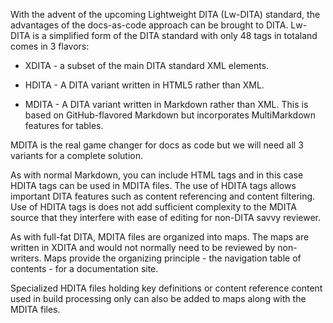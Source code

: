 <?xml version="1.0" encoding="UTF-8"?><?workdir /home/michael/Documents/ddac/ddac/temp/pdf?><?workdir-uri file:/home/michael/Documents/ddac/ddac/temp/pdf/?><?path2project?><?path2project-uri ./?><?path2rootmap-uri ./?><topic xmlns:ditaarch="http://dita.oasis-open.org/architecture/2005/" xmlns:dita-ot="http://dita-ot.sourceforge.net/ns/201007/dita-ot" class="- topic/topic " ditaarch:DITAArchVersion="1.2" domains="(topic hi-d) (topic ut-d) (topic indexing-d) (topic hazard-d) (topic abbrev-d) (topic pr-d) (topic sw-d) (topic ui-d)" id="using-dita-for-docs-as-code" xtrf="file:/home/michael/Documents/ddac/ddac/DITA4dac.md" xtrc="topic:1;182:3" specializations=""><title class="- topic/title " xtrf="file:/home/michael/Documents/ddac/ddac/DITA4dac.md" xtrc="title:1;182:3">Using DITA for docs-as-code</title><prolog class="- topic/prolog " xtrf="file:/home/michael/Documents/ddac/ddac/DITA4dac.md" xtrc="prolog:1;182:3"><data class="- topic/data " name="id" value="DITA-as-docs-as-code" xtrf="file:/home/michael/Documents/ddac/ddac/DITA4dac.md" xtrc="data:1;182:3"/></prolog><body class="- topic/body " xtrf="file:/home/michael/Documents/ddac/ddac/DITA4dac.md" xtrc="body:1;182:3"><p class="- topic/p " xtrf="file:/home/michael/Documents/ddac/ddac/DITA4dac.md" xtrc="p:1;182:3">With the advent of the upcoming Lightweight DITA (Lw-DITA) standard, the advantages of the docs-as-code approach can be brought to DITA. Lw-DITA is a simplified form of the DITA standard with only 48 tags in totaland comes in 3 flavors:</p><ul class="- topic/ul " xtrf="file:/home/michael/Documents/ddac/ddac/DITA4dac.md" xtrc="ul:1;182:3"><li class="- topic/li " xtrf="file:/home/michael/Documents/ddac/ddac/DITA4dac.md" xtrc="li:1;182:3"><p class="- topic/p " xtrf="file:/home/michael/Documents/ddac/ddac/DITA4dac.md" xtrc="p:2;182:3">XDITA - a subset of the main DITA standard XML elements.</p></li><li class="- topic/li " xtrf="file:/home/michael/Documents/ddac/ddac/DITA4dac.md" xtrc="li:2;182:3"><p class="- topic/p " xtrf="file:/home/michael/Documents/ddac/ddac/DITA4dac.md" xtrc="p:3;182:3">HDITA - A DITA variant written in HTML5 rather than XML.</p></li><li class="- topic/li " xtrf="file:/home/michael/Documents/ddac/ddac/DITA4dac.md" xtrc="li:3;182:3"><p class="- topic/p " xtrf="file:/home/michael/Documents/ddac/ddac/DITA4dac.md" xtrc="p:4;182:3">MDITA - A DITA variant written in Markdown rather than XML. This is based on GitHub-flavored Markdown but incorporates MultiMarkdown features for tables.</p></li></ul><p class="- topic/p " xtrf="file:/home/michael/Documents/ddac/ddac/DITA4dac.md" xtrc="p:5;182:3">MDITA is the real game changer for docs as code but we will need all 3 variants for a complete solution.</p><p class="- topic/p " xtrf="file:/home/michael/Documents/ddac/ddac/DITA4dac.md" xtrc="p:6;182:3">As with normal Markdown, you can include HTML tags and in this case HDITA tags can be used in MDITA files. The use of HDITA tags allows important DITA features such as content referencing and content filtering. Use of HDITA tags is does not add sufficient complexity to the MDITA source that they interfere with ease of editing for non-DITA savvy reviewer.</p><p class="- topic/p " xtrf="file:/home/michael/Documents/ddac/ddac/DITA4dac.md" xtrc="p:7;182:3">As with full-fat DITA, MDITA files are organized into maps. The maps are written in XDITA and would not normally need to be reviewed by non-writers. Maps provide the organizing principle - the navigation table of contents - for a documentation site.
Specialized HDITA files holding key definitions or content reference content used in build processing only can also be added to maps along with the MDITA files.</p></body></topic>